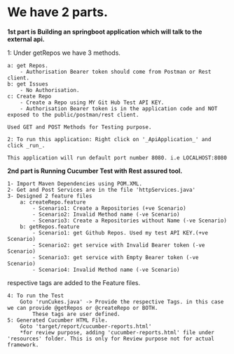 # We have 2 parts. 

**1st part is Building an springboot application which will talk to the external api.**

1: Under getRepos we have 3 methods.
    
    a: get Repos. 
        - Authorisation Bearer token should come from Postman or Rest client.
    b: get Issues
        - No Authorisation. 
    c: Create Repo  
        - Create a Repo using MY Git Hub Test API KEY. 
        - Authorisation Bearer token is in the application code and NOT exposed to the public/postman/rest client.

    Used GET and POST Methods for Testing purpose.

    2: To run this application: Right click on '_ApiApplication_' and click _run_.
    
    This application will run default port number 8080. i.e LOCALHOST:8080

**2nd part is Running Cucumber Test with Rest assured tool.**
    
    1- Import Maven Dependencies using POM.XML.
    2- Get and Post Services are in the file 'httpServices.java'
    3- Designed 2 feature files
        a: createRepo.feature
            - Scenario1: Create a Repositories (+ve Scenario)
            - Scenario2: Invalid Method name (-ve Scenario)
            - Scenario3: Create a Repositories without Name (-ve Scenario)
        b: getRepos.feature
            - Scenario1: get Github Repos. Used my test API KEY.(+ve Scenario)
            - Scenario2: get service with Invalid Bearer token (-ve Scenario)
            - Scenario3: get service with Empty Bearer token (-ve Scenario)
            - Scenario4: Invalid Method name (-ve Scenario)

respective tags are added to the Feature files.
    
    4: To run the Test
        Goto 'runCukes.java' -> Provide the respective Tags. in this case we can provide @getRepos or @createRepo or BOTH.
            These tags are user defined.
    5: Generated Cucumber HTML File.
        Goto 'target/report/cucumber-reports.html'
        *for review purpose, adding 'cucumber-reports.html' file under 'resources' folder. This is only for Review purpose not for actual framework.